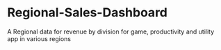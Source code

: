 # Regional-Sales-Dashboard
A Regional data for revenue by division for game, productivity and utility app in various regions
